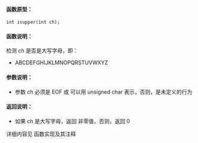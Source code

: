 
#### 函数原型：
```
int isupper(int ch);
```

#### 函数说明：
检测 ch 是否是大写字母，即：
* ABCDEFGHIJKLMNOPQRSTUVWXYZ

#### 参数说明：
* 参数 ch 必须是 EOF 或 可以用 unsigned char 表示，否则，是未定义的行为

#### 返回说明：
* 如果 ch 是大写字母，返回 非零值，否则，返回 0

详细内容见 函数实现及其注释

